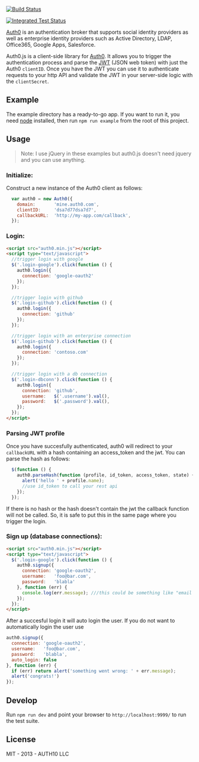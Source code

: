 [![Build Status](https://travis-ci.org/auth0/auth0.js.png)](https://travis-ci.org/auth0/auth0.js)

[![Integrated Test Status](https://saucelabs.com/browser-matrix/jfromaniello.svg)](https://saucelabs.com/u/jfromaniello)


[Auth0](http://auth0.com) is an authentication broker that supports social identity providers as well as enterprise identity providers such as Active Directory, LDAP, Office365, Google Apps, Salesforce.

Auth0.js is a client-side library for [Auth0](http://auth0.com). It allows you to trigger the authentication process and parse the [JWT](http://openid.net/specs/draft-jones-json-web-token-07.html) (JSON web token) with just the Auth0 `clientID`. Once you have the JWT you can use it to authenticate requests to your http API and validate the JWT in your server-side logic with the `clientSecret`.

## Example

The example directory has a ready-to-go app. If you want to run it, you need [node](http://nodejs.org/) installed, then run `npm run example` from the root of this project.

## Usage

> Note: I use jQuery in these examples but auth0.js doesn't need jquery and you can use anything.

### Initialize:

Construct a new instance of the Auth0 client as follows:

~~~javascript
  var auth0 = new Auth0({
    domain:       'mine.auth0.com',
    clientID:     'dsa7d77dsa7d7',
    callbackURL:  'http://my-app.com/callback',
  });
~~~

### Login:

~~~html
<script src="auth0.min.js"></script>
<script type="text/javascript">
  //trigger login with google
  $('.login-google').click(function () {
    auth0.login({
      connection: 'google-oauth2'
    });
  }); 

  //trigger login with github
  $('.login-github').click(function () {
    auth0.login({
      connection: 'github'
    });
  });

  //trigger login with an enterprise connection
  $('.login-github').click(function () {
    auth0.login({
      connection: 'contoso.com'
    });
  });

  //trigger login with a db connection
  $('.login-dbconn').click(function () {
    auth0.login({
      connection: 'github',
      username:   $('.username').val(),
      password:   $('.password').val(),
    });
  });
</script>
~~~

### Parsing JWT profile

Once you have succesfully authenticated, auth0 will redirect to your `callbackURL` with a hash containing an access_token and the jwt. You can parse the hash as follows:

~~~javascript
  $(function () {
    auth0.parseHash(function (profile, id_token, access_token, state) {
      alert('hello ' + profile.name);
      //use id_token to call your rest api
    });
  });
~~~

If there is no hash or the hash doesn't contain the jwt the callback function will not be called. So, it is safe to put this in the same page where you trigger the login.  

### Sign up (database connections):

~~~html
<script src="auth0.min.js"></script>
<script type="text/javascript">
  $('.login-google').click(function () {
    auth0.signup({
      connection: 'google-oauth2',
      username:   'foo@bar.com',
      password:   'blabla'
    }, function (err) {
      console.log(err.message); ///this could be something like "email is required"
    });
  });
</script>
~~~

After a succesful login it will auto login the user. If you do not want to automatically login the user use

~~~js
auth0.signup({
  connection: 'google-oauth2',
  username:   'foo@bar.com',
  password:   'blabla',
  auto_login: false
}, function (err) {
  if (err) return alert('something went wrong: ' + err.message);
  alert('congrats!')
});
~~~

## Develop

Run `npm run dev` and point your browser to `http://localhost:9999/` to run the test suite.

## License 

MIT - 2013 - AUTH10 LLC